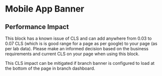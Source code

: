 # Mobile App Banner

## Performance Impact
This block has a known issue of CLS and can add anywhere from 0.03 to 0.07 CLS (which is is good range for a page as per google) to your page (as per lab data).
Please make an informed decision based on the business requirements and current CLS on your page when using this block.

This CLS impact can be mitigated if branch banner is configured to load at the bottom of the page in branch dashboard.
